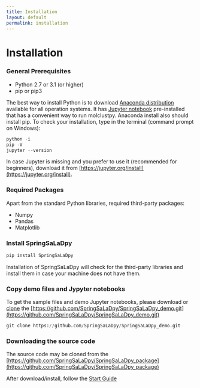 ```yaml
---
title: Installation
layout: default
permalink: installation
---
```


# Installation

### General Prerequisites
  - Python 2.7 or 3.1 (or higher) 
  - pip or pip3

The best way to install Python is to download [Anaconda distribution](https://www.anaconda.com/products/distribution) available for all operation systems. It has [Jupyter notebook](https://jupyter.org/) pre-installed that has a convenient way to run molclustpy. Anaconda install also should install pip. To check your installation, type in the terminal (command prompt on Windows):
```python
python -i
pip -V
jupyter --version
```
In case Jupyter is missing and you prefer to use it (recommended for beginners), download it from [https://jupyter.org/install](https://jupyter.org/install).

### Required Packages
Apart from the standard Python libraries, required third-party packages: 
* Numpy
* Pandas 
* Matplotlib   

### Install SpringSaLaDpy 

```python
pip install SpringSaLaDpy
```
Installation of SpringSaLaDpy will check for the third-party libraries and install them in case your machine does not have them.  


### Copy demo files and Jypyter notebooks

To get the sample files and demo Jupyter notebooks, please download or [clone](https://docs.github.com/en/repositories/creating-and-managing-repositories/cloning-a-repository) the [https://github.com/SpringSaLaDpy/SpringSaLaDpy_demo.git](https://github.com/SpringSaLaDpy/SpringSaLaDpy_demo.git)
```python
git clone https://github.com/SpringSaLaDpy/SpringSaLaDpy_demo.git
```


### Downloading the source code
The source code may be cloned from the [https://github.com/SpringSaLaDpy/SpringSaLaDpy_package](https://github.com/SpringSaLaDpy/SpringSaLaDpy_package) 


 After download/install, follow the [Start Guide](quickstartJupyter)
 

